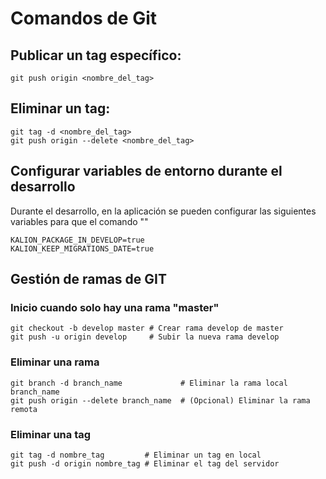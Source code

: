 
# Comandos de Git

## Publicar un tag específico:

```git
git push origin <nombre_del_tag>
```

## Eliminar un tag:

```git
git tag -d <nombre_del_tag>
git push origin --delete <nombre_del_tag>
```

## Configurar variables de entorno durante el desarrollo

Durante el desarrollo, en la aplicación se pueden configurar las siguientes variables para que el comando ""

```dotenv
KALION_PACKAGE_IN_DEVELOP=true
KALION_KEEP_MIGRATIONS_DATE=true
```

## Gestión de ramas de GIT

### Inicio cuando solo hay una rama "master"

```shell
git checkout -b develop master # Crear rama develop de master
git push -u origin develop     # Subir la nueva rama develop
```

### Eliminar una rama

```shell
git branch -d branch_name             # Eliminar la rama local branch_name
git push origin --delete branch_name  # (Opcional) Eliminar la rama remota
```

### Eliminar una tag

```shell
git tag -d nombre_tag         # Eliminar un tag en local
git push -d origin nombre_tag # Eliminar el tag del servidor
```